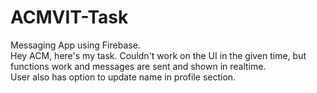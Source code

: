 # ACMVIT-Task
Messaging App using Firebase.</br>
Hey ACM, here's my task. Couldn't work on the UI in the given time, but functions work and messages are sent and shown in realtime.</br>
User also has option to update name in profile section.
